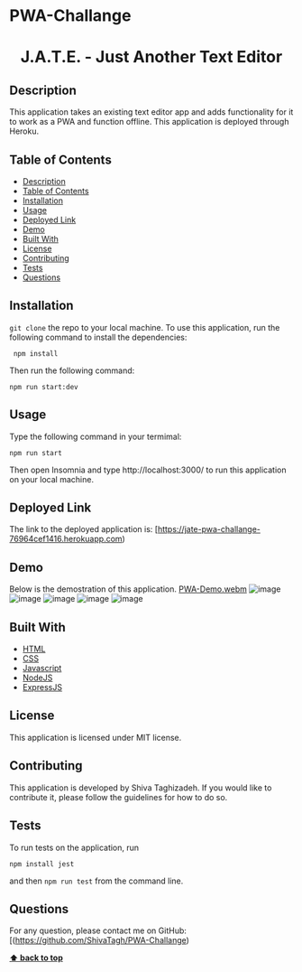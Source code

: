 # PWA-Challange
<h1 align="center">J.A.T.E. - Just Another Text Editor</h1>

## Description
This application takes an existing text editor app and adds functionality for it to work as a PWA and function offline. This application is deployed through Heroku.

## Table of Contents
- [Description](#description)
- [Table of Contents](#table-of-contents)
- [Installation](#installation)
- [Usage](#usage)
- [Deployed Link](#deployed-link)
- [Demo](#demo)
- [Built With](#built-with)
- [License](#license)
- [Contributing](#contributing)
- [Tests](#tests)
- [Questions](#questions)

## Installation
`git clone` the repo to your local machine. To use this application, run the following command to install the dependencies: 

     npm install

Then run the following command:

`npm run start:dev`

## Usage
Type the following command in your termimal:

`npm run start`

Then open Insomnia and type http://localhost:3000/ to run this application on your local machine.

## Deployed Link

The link to the deployed application is: [https://jate-pwa-challange-76964cef1416.herokuapp.com)


## Demo
Below is the demostration of this application. 
[PWA-Demo.webm](https://github.com/ShivaTagh/PWA-Challange/assets/127795324/d692cc6d-a2fb-49cd-8464-97005816ef10)
![image](https://github.com/ShivaTagh/PWA-Challange/assets/127795324/29a1498a-f47f-41b7-a009-895808a16ee1)
![image](https://github.com/ShivaTagh/PWA-Challange/assets/127795324/57c87d2f-fb69-464d-89ce-bd18f36387eb)
![image](https://github.com/ShivaTagh/PWA-Challange/assets/127795324/7e73b981-d415-4cdf-bd16-27d9dbb3ab13)
![image](https://github.com/ShivaTagh/PWA-Challange/assets/127795324/82c23617-85a0-4661-8918-f694b6041d69)
![image](https://github.com/ShivaTagh/PWA-Challange/assets/127795324/a1353e97-a29d-4695-8a40-b9da0381a93a)

## Built With

* [HTML](https://developer.mozilla.org/en-US/docs/Web/HTML)
* [CSS](https://developer.mozilla.org/en-US/docs/Web/CSS)
* [Javascript](https://developer.mozilla.org/en-US/docs/Web/Javascript)
* [NodeJS](https://nodejs.org/en/)
* [ExpressJS](https://expressjs.com/)
  

## License
This application is licensed under MIT license. 

## Contributing
This application is developed by Shiva Taghizadeh. If you would like to contribute it, please follow the guidelines for how to do so.

## Tests
To run tests on the application, run

`npm install jest`

and then `npm run test` from the command line.

## Questions
For any question, please contact me on GitHub: [(https://github.com/ShivaTagh/PWA-Challange)

**[⬆ back to top](#table-of-contents)**

